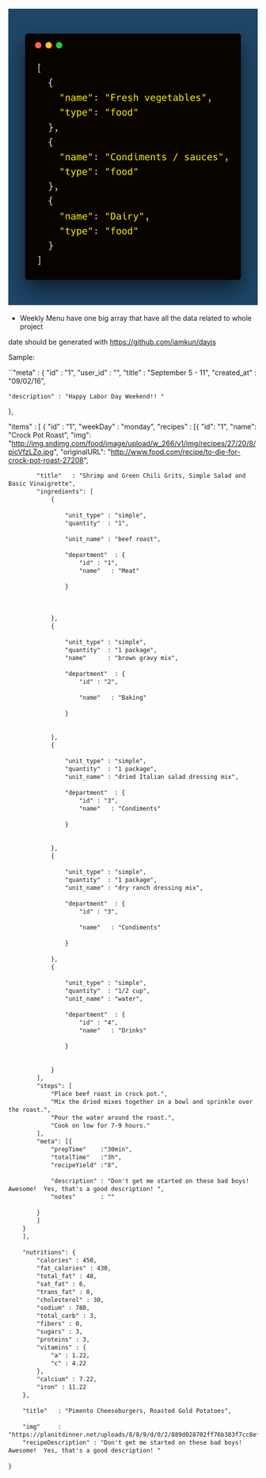 ![](https://github.com/GroceriStar/creative/blob/master/fetch-examples/departments-structure.png)




* Weekly Menu
have one big array that have all the data related to whole project

date should be generated with https://github.com/iamkun/dayjs

Sample:

``"meta"        : {
    "id"          : "1",
    "user_id"     : "",
    "title"       : "September 5 - 11",
    "created_at"  : "09/02/16",

    "description" : "Happy Labor Day Weekend!! "

},


"items" : [
    {
        "id"      : "1",
        "weekDay" : "monday",
        "recipes" : [{
            "id": "1",
            "name": "Crock Pot Roast",
            "img": "http://img.sndimg.com/food/image/upload/w_266/v1/img/recipes/27/20/8/picVfzLZo.jpg",
            "originalURL": "http://www.food.com/recipe/to-die-for-crock-pot-roast-27208",

            "title"   : "Shrimp and Green Chili Grits, Simple Salad and Basic Vinaigrette",
            "ingredients": [
                {

                    "unit_type" : "simple",
                    "quantity"  : "1",

                    "unit_name" : "beef roast",

                    "department"  : {
                        "id" : "1",
                        "name"   : "Meat"

                    }



                },
                {

                    "unit_type" : "simple",
                    "quantity"  : "1 package",
                    "name"      : "brown gravy mix",

                    "department"  : {
                        "id" : "2",

                        "name"   : "Baking"

                    }


                },
                {

                    "unit_type" : "simple",
                    "quantity"  : "1 package",
                    "unit_name" : "dried Italian salad dressing mix",

                    "department"  : {
                        "id" : "3",
                        "name"   : "Condiments"

                    }


                },
                {

                    "unit_type" : "simple",
                    "quantity"  : "1 package",
                    "unit_name" : "dry ranch dressing mix",

                    "department"  : {
                        "id" : "3",

                        "name"   : "Condiments"

                    }

                },
                {

                    "unit_type" : "simple",
                    "quantity"  : "1/2 cup",
                    "unit_name" : "water",

                    "department"  : {
                        "id" : "4",
                        "name"   : "Drinks"

                    }


                }
            ],
            "steps": [
                "Place beef roast in crock pot.",
                "Mix the dried mixes together in a bowl and sprinkle over the roast.",
                "Pour the water around the roast.",
                "Cook on low for 7-9 hours."
            ],
            "meta": [{
                "prepTime"    :"30min",
                "totalTime"   :"3h",
                "recipeYield" :"8",

                "description" : "Don't get me started on these bad boys!  Awesome!  Yes, that's a good description! ",
                "notes"       : ""

            }
            ]
        }
        ],

        "nutritions": {
            "calories" : 450,
            "fat_calories" : 430,
            "total_fat" : 48,
            "sat_fat" : 6,
            "trans_fat" : 0,
            "cholesterol" : 30,
            "sodium" : 780,
            "total_carb" : 3,
            "fibers" : 0,
            "sugars" : 3,
            "proteins" : 3,
            "vitamins" : {
                "a" : 1.22,
                "c" : 4.22
            },
            "calcium" : 7.22,
            "iron" : 11.22
        },

        "title"   : "Pimento Cheeseburgers, Roasted Gold Potatoes",

        "img"     : "https://planitdinner.net/uploads/8/8/9/d/0/2/889d028702ff76b383f7cc8ef203ba99/dsc_0969.list.jpg",
        "recipeDescription" : "Don't get me started on these bad boys!  Awesome!  Yes, that's a good description! "

    }
